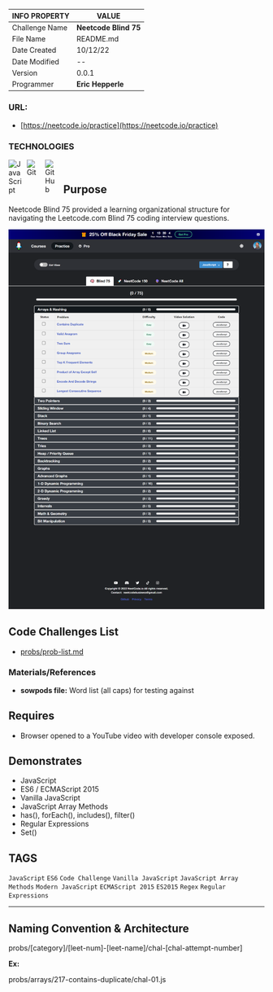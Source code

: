 | INFO PROPERTY  | VALUE                 |
| -------------- | --------------------- |
| Challenge Name | **Neetcode Blind 75** |
| File Name      | README.md             |
| Date Created   | 10/12/22              |
| Date Modified  | --                    |
| Version        | 0.0.1                 |
| Programmer     | **Eric Hepperle**     |

### URL:

- [https://neetcode.io/practice](https://neetcode.io/practice)

### TECHNOLOGIES

<img align="left" alt="JavaScript" title="JavaScript" width="26px" src="https://cdn.jsdelivr.net/gh/devicons/devicon/icons/javascript/javascript-original.svg" style="padding-right:10px;" />

<img align="left" alt="Git" title="Git" width="26px" src="https://cdn.jsdelivr.net/gh/devicons/devicon/icons/git/git-original.svg" style="padding-right:10px;" />

<img align="left" alt="GitHub" title="GitHub" width="26px" src="https://user-images.githubusercontent.com/3369400/139448065-39a229ba-4b06-434b-bc67-616e2ed80c8f.png" style="padding-right:10px;" />

<br>

## Purpose

Neetcode Blind 75 provided a learning organizational structure for navigating the Leetcode.com Blind 75 coding interview questions.

![Screenshot: Needcode Blind 75 - Arrays & Hashing](img/screens/screen-neetcode-blind-75-01-arrays.png)

## Code Challenges List

- [probs/prob-list.md](probs/prob-list.md)

### Materials/References

- **sowpods file:** Word list (all caps) for testing against

## Requires
* Browser opened to a YouTube video with developer console exposed.
    
## Demonstrates
* JavaScript
* ES6 / ECMAScript 2015
* Vanilla JavaScript
* JavaScript Array Methods
* has(), forEach(), includes(), filter()
* Regular Expressions
* Set()

## TAGS
`JavaScript` `ES6` `Code Challenge` `Vanilla JavaScript` `JavaScript Array Methods` `Modern JavaScript` `ECMAScript 2015` `ES2015` `Regex` `Regular Expressions`

---

## Naming Convention & Architecture

probs/[category]/[leet-num]-[leet-name]/chal-[chal-attempt-number]

**Ex:**

probs/arrays/217-contains-duplicate/chal-01.js